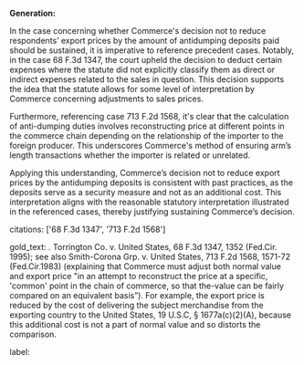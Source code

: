**Generation:**

In the case concerning whether Commerce's decision not to reduce respondents’ export prices by the amount of antidumping deposits paid should be sustained, it is imperative to reference precedent cases. Notably, in the case 68 F.3d 1347, the court upheld the decision to deduct certain expenses where the statute did not explicitly classify them as direct or indirect expenses related to the sales in question. This decision supports the idea that the statute allows for some level of interpretation by Commerce concerning adjustments to sales prices.

Furthermore, referencing case 713 F.2d 1568, it's clear that the calculation of anti-dumping duties involves reconstructing price at different points in the commerce chain depending on the relationship of the importer to the foreign producer. This underscores Commerce's method of ensuring arm’s length transactions whether the importer is related or unrelated.

Applying this understanding, Commerce’s decision not to reduce export prices by the antidumping deposits is consistent with past practices, as the deposits serve as a security measure and not as an additional cost. This interpretation aligns with the reasonable statutory interpretation illustrated in the referenced cases, thereby justifying sustaining Commerce’s decision.

citations: ['68 F.3d 1347', '713 F.2d 1568']

gold_text: . Torrington Co. v. United States, 68 F.3d 1347, 1352 (Fed.Cir. 1995); see also Smith-Corona Grp. v. United States, 713 F.2d 1568, 1571-72 (Fed.Cir.1983) (explaining that Commerce must adjust both normal value and export price "in an attempt to reconstruct the price at a specific, 'common' point in the chain of commerce, so that the-value can be fairly compared on an equivalent basis”). For example, the export price is reduced by the cost of delivering the subject merchandise from the exporting country to the United States, 19 U.S.C, § 1677a(c)(2)(A), because this additional cost is not a part of normal value and so distorts the comparison.

label: 